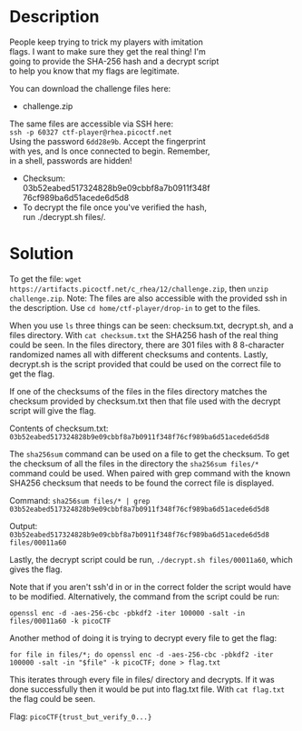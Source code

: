 # Description

People keep trying to trick my players with imitation <br>
flags. I want to make sure they get the real thing! I'm <br>
going to provide the SHA-256 hash and a decrypt script <br>
to help you know that my flags are legitimate.

You can download the challenge files here:
* challenge.zip

The same files are accessible via SSH here: <br>
`ssh -p 60327 ctf-player@rhea.picoctf.net` <br>
Using the password `6dd28e9b`. Accept the fingerprint <br>
with yes, and ls once connected to begin. Remember, <br>
in a shell, passwords are hidden! <br>
* Checksum: <br>03b52eabed517324828b9e09cbbf8a7b0911f348f<br>76cf989ba6d51acede6d5d8
* To decrypt the file once you've verified the hash, <br>run ./decrypt.sh files/<file>.

# Solution

To get the file: `wget https://artifacts.picoctf.net/c_rhea/12/challenge.zip`, then `unzip challenge.zip`. Note: The files are also accessible with the provided ssh in the description. Use `cd home/ctf-player/drop-in` to get to the files.

When you use `ls` three things can be seen: checksum.txt, decrypt.sh, and a files directory. With `cat checksum.txt` the SHA256 hash of the real thing could be seen. In the files directory, there are 301 files with 8 8-character randomized names all with different checksums and contents. Lastly, decrypt.sh is the script provided that could be used on the correct file to get the flag.

If one of the checksums of the files in the files directory matches the checksum provided by checksum.txt then that file used with the decrypt script will give the flag.

Contents of checksum.txt: `03b52eabed517324828b9e09cbbf8a7b0911f348f76cf989ba6d51acede6d5d8`

The `sha256sum` command can be used on a file to get the checksum. To get the checksum of all the files in the directory the `sha256sum files/*` command could be used. When paired with grep command with the known SHA256 checksum that needs to be found the correct file is displayed.

Command: `sha256sum files/* | grep 03b52eabed517324828b9e09cbbf8a7b0911f348f76cf989ba6d51acede6d5d8`

Output: `03b52eabed517324828b9e09cbbf8a7b0911f348f76cf989ba6d51acede6d5d8  files/00011a60`

Lastly, the decrypt script could be run, `./decrypt.sh files/00011a60`, which gives the flag.

Note that if you aren't ssh'd in or in the correct folder the script would have to be modified. Alternatively, the command from the script could be run:

`openssl enc -d -aes-256-cbc -pbkdf2 -iter 100000 -salt -in files/00011a60 -k picoCTF`

Another method of doing it is trying to decrypt every file to get the flag:

`for file in files/*; do openssl enc -d -aes-256-cbc -pbkdf2 -iter 100000 -salt -in "$file" -k picoCTF; done > flag.txt`

This iterates through every file in files/ directory and decrypts. If it was done successfully then it would be put into flag.txt file. With `cat flag.txt` the flag could be seen.

Flag: `picoCTF{trust_but_verify_0...}`

